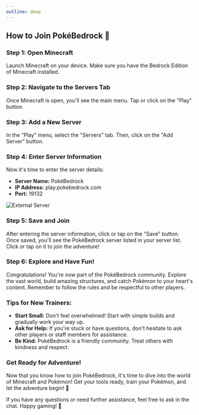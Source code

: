 ```yaml
---
outline: deep
---
```


## How to Join PokéBedrock :thinking:

### Step 1: Open Minecraft
Launch Minecraft on your device. Make sure you have the Bedrock Edition of Minecraft installed.

### Step 2: Navigate to the Servers Tab
Once Minecraft is open, you'll see the main menu. Tap or click on the "Play" button.

### Step 3: Add a New Server
In the "Play" menu, select the "Servers" tab. Then, click on the "Add Server" button.

### Step 4: Enter Server Information
Now it's time to enter the server details:
- **Server Name:** PokéBedrock
- **IP Address:** play.pokebedrock.com
- **Port:** 19132

![External Server](/assets/editExternalServer.png)

### Step 5: Save and Join
After entering the server information, click or tap on the "Save" button. Once saved, you'll see the PokéBedrock server listed in your server list. Click or tap on it to join the adventure!

### Step 6: Explore and Have Fun!
Congratulations! You're now part of the PokéBedrock community. Explore the vast world, build amazing structures, and catch Pokémon to your heart's content. Remember to follow the rules and be respectful to other players.

### Tips for New Trainers:
- **Start Small:** Don't feel overwhelmed! Start with simple builds and gradually work your way up.
- **Ask for Help:** If you're stuck or have questions, don't hesitate to ask other players or staff members for assistance.
- **Be Kind:** PokéBedrock is a friendly community. Treat others with kindness and respect.

### Get Ready for Adventure!
Now that you know how to join PokéBedrock, it's time to dive into the world of Minecraft and Pokémon! Get your tools ready, train your Pokémon, and let the adventure begin! 🚀

If you have any questions or need further assistance, feel free to ask in the chat. Happy gaming! 🎉